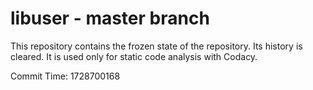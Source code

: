 # libuser - master branch

This repository contains the frozen state of the repository.
Its history is cleared. It is used only for static code
analysis with Codacy.

Commit Time: 1728700168